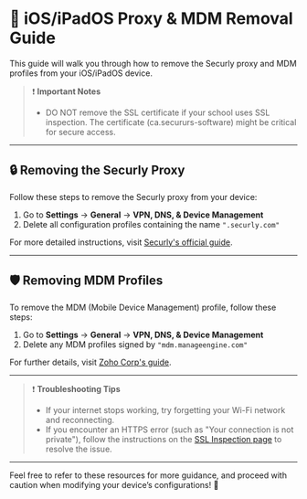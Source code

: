 # 📱 iOS/iPadOS Proxy & MDM Removal Guide

This guide will walk you through how to remove the Securly proxy and MDM profiles from your iOS/iPadOS device.

> ❗ **Important Notes**  
> - DO NOT remove the SSL certificate if your school uses SSL inspection. The certificate (ca.secururs-software) might be critical for secure access.

---

## 🔒 Removing the Securly Proxy

Follow these steps to remove the Securly proxy from your device:

1. Go to **Settings** → **General** → **VPN, DNS, & Device Management**
2. Delete all configuration profiles containing the name `".securly.com"`

For more detailed instructions, visit [Securly's official guide](https://support.securly.com/hc/en-us/articles/360040183593-How-to-uninstall-the-Securly-SSL-Certificate-from-BYOD-devices).

---

## 🛡️ Removing MDM Profiles

To remove the MDM (Mobile Device Management) profile, follow these steps:

1. Go to **Settings** → **General** → **VPN, DNS, & Device Management**
2. Delete any MDM profiles signed by `"mdm.manageengine.com"`

For further details, visit [Zoho Corp's guide](https://www.manageengine.com/products/desktop-central/agent-uninstallation-methods.html).

---

> ❗ **Troubleshooting Tips**  
> - If your internet stops working, try forgetting your Wi-Fi network and reconnecting.
> - If you encounter an HTTPS error (such as "Your connection is not private"), follow the instructions on the [SSL Inspection page](https://github.com/temrage/school_ssl_inspection) to resolve the issue.

---

Feel free to refer to these resources for more guidance, and proceed with caution when modifying your device’s configurations! 🔧
